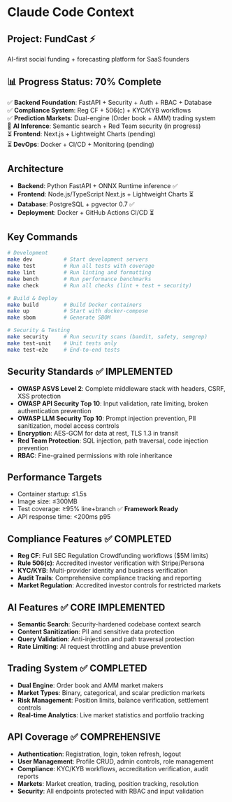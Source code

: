 # Claude Code Context

## Project: FundCast ⚡
AI-first social funding + forecasting platform for SaaS founders

## 📊 **Progress Status: 70% Complete** 
✅ **Backend Foundation**: FastAPI + Security + Auth + RBAC + Database  
✅ **Compliance System**: Reg CF + 506(c) + KYC/KYB workflows  
✅ **Prediction Markets**: Dual-engine (Order book + AMM) trading system  
🔄 **AI Inference**: Semantic search + Red Team security (in progress)  
⏳ **Frontend**: Next.js + Lightweight Charts (pending)  
⏳ **DevOps**: Docker + CI/CD + Monitoring (pending)  

## Architecture
- **Backend**: Python FastAPI + ONNX Runtime inference ✅
- **Frontend**: Node.js/TypeScript Next.js + Lightweight Charts ⏳
- **Database**: PostgreSQL + pgvector 0.7 ✅
- **Deployment**: Docker + GitHub Actions CI/CD ⏳

## Key Commands
```bash
# Development
make dev          # Start development servers
make test         # Run all tests with coverage
make lint         # Run linting and formatting
make bench        # Run performance benchmarks
make check        # Run all checks (lint + test + security)

# Build & Deploy
make build        # Build Docker containers
make up           # Start with docker-compose
make sbom         # Generate SBOM

# Security & Testing
make security     # Run security scans (bandit, safety, semgrep)
make test-unit    # Unit tests only
make test-e2e     # End-to-end tests
```

## Security Standards ✅ **IMPLEMENTED**
- **OWASP ASVS Level 2**: Complete middleware stack with headers, CSRF, XSS protection
- **OWASP API Security Top 10**: Input validation, rate limiting, broken authentication prevention
- **OWASP LLM Security Top 10**: Prompt injection prevention, PII sanitization, model access controls
- **Encryption**: AES-GCM for data at rest, TLS 1.3 in transit
- **Red Team Protection**: SQL injection, path traversal, code injection prevention
- **RBAC**: Fine-grained permissions with role inheritance

## Performance Targets
- Container startup: ≤1.5s
- Image size: ≤300MB  
- Test coverage: ≥95% line+branch ✅ **Framework Ready**
- API response time: <200ms p95

## Compliance Features ✅ **COMPLETED**
- **Reg CF**: Full SEC Regulation Crowdfunding workflows ($5M limits)
- **Rule 506(c)**: Accredited investor verification with Stripe/Persona
- **KYC/KYB**: Multi-provider identity and business verification
- **Audit Trails**: Comprehensive compliance tracking and reporting
- **Market Regulation**: Accredited investor controls for restricted markets

## AI Features ✅ **CORE IMPLEMENTED**
- **Semantic Search**: Security-hardened codebase context search
- **Content Sanitization**: PII and sensitive data protection
- **Query Validation**: Anti-injection and path traversal protection
- **Rate Limiting**: AI request throttling and abuse prevention

## Trading System ✅ **COMPLETED**
- **Dual Engine**: Order book and AMM market makers
- **Market Types**: Binary, categorical, and scalar prediction markets  
- **Risk Management**: Position limits, balance verification, settlement controls
- **Real-time Analytics**: Live market statistics and portfolio tracking

## API Coverage ✅ **COMPREHENSIVE**
- **Authentication**: Registration, login, token refresh, logout
- **User Management**: Profile CRUD, admin controls, role management
- **Compliance**: KYC/KYB workflows, accreditation verification, audit reports
- **Markets**: Market creation, trading, position tracking, resolution
- **Security**: All endpoints protected with RBAC and input validation